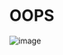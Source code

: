 #  OOPS  

![image](https://github.com/bhuvabhavik/MY-ABAP-CHEATSHEET/assets/49744703/849441a9-b314-4ba8-9a19-9362b82d4408)
